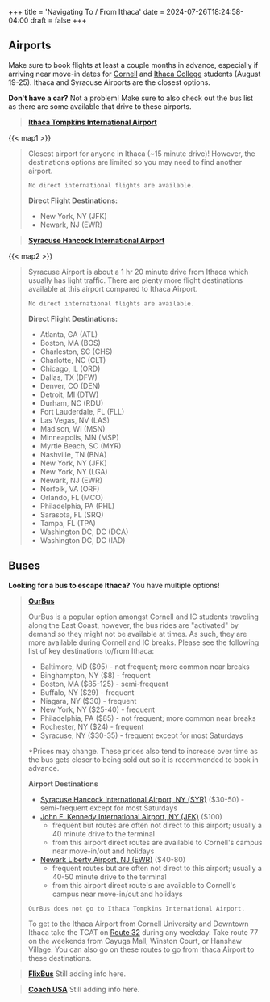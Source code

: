 +++
title = 'Navigating To / From Ithaca'
date = 2024-07-26T18:24:58-04:00
draft = false
+++

## Airports

Make sure to book flights at least a couple months in advance, especially if arriving near move-in dates for [Cornell](https://scl.cornell.edu/residential-life/housing/housing-details/moving-campus) and [Ithaca College](https://www.ithaca.edu/office-residential-life/living-campus/move) students (August 19-25). Ithaca and Syracuse Airports are the closest options.

**Don't have a car?** Not a problem! Make sure to also check out the bus list as there are some available that drive to these airports.

> **[Ithaca Tompkins International Airport](https://flyithaca.com/)**

{{< map1 >}}

> Closest airport for anyone in Ithaca (~15 minute drive)!
> However, the destinations options are limited so you 
> may need to find another airport. 
> 
> `No direct international flights are available.`
> 
> **Direct Flight Destinations:**
>   - New York, NY (JFK) 
>   - Newark, NJ (EWR) 

> **[Syracuse Hancock International Airport](https://syrairport.org/)**

{{< map2 >}}

> Syracuse Airport is about a 1 hr 20 minute drive from Ithaca which usually has light traffic. There are plenty more flight destinations available at this airport compared to Ithaca Airport.
>
> `No direct international flights are available.`
>
> **Direct Flight Destinations:**
>
>   - Atlanta, GA (ATL)
>   - Boston, MA (BOS)
>   - Charleston, SC (CHS)
>   - Charlotte, NC (CLT)
>   - Chicago, IL (ORD)
>   - Dallas, TX (DFW)
>   - Denver, CO (DEN)
>   - Detroit, MI (DTW)
>   - Durham, NC (RDU)
>   - Fort Lauderdale, FL (FLL)
>   - Las Vegas, NV (LAS)
>   - Madison, WI (MSN)
>   - Minneapolis, MN (MSP)
>   - Myrtle Beach, SC (MYR)
>   - Nashville, TN (BNA)
>   - New York, NY (JFK)
>   - New York, NY (LGA)
>   - Newark, NJ (EWR)
>   - Norfolk, VA (ORF)
>   - Orlando, FL (MCO)
>   - Philadelphia, PA (PHL)
>   - Sarasota, FL (SRQ)
>   - Tampa, FL (TPA)
>   - Washington DC, DC (DCA)
>   - Washington DC, DC (IAD)

## Buses

**Looking for a bus to escape Ithaca?** You have multiple options!

> **[OurBus](https://www.ourbus.com/routes?origin=Ithaca,%20NY)**
> 
> OurBus is a popular option amongst Cornell and IC students traveling along the East Coast, however, the bus rides are "activated" by demand so they might not be available at times. As such, they are more available during Cornell and IC breaks. Please see the following list of key destinations to/from Ithaca:
>
> - Baltimore, MD ($95) - not frequent; more common near breaks
> - Binghampton, NY ($8) - frequent
> - Boston, MA ($85-125) - semi-frequent
> - Buffalo, NY ($29) - frequent
> - Niagara, NY ($30) - frequent
> - New York, NY ($25-40) - frequent
> - Philadelphia, PA ($85) - not frequent; more common near breaks
> - Rochester, NY ($24) - frequent
> - Syracuse, NY ($30-35) - frequent except for most Saturdays
>
> *Prices may change. These prices also tend to increase over time as the bus gets closer to being sold out so it is recommended to book in advance.
>
> **Airport Destinations**
> - [Syracuse Hancock International Airport, NY (SYR)](https://www.ourbus.com/routes/ithaca-to-syracuseairport) ($30-50) - semi-frequent except for most Saturdays
> - [John F. Kennedy International Airport, NY (JFK)](https://www.ourbus.com/routes/ithaca-to-jfk-airport) ($100) 
>   - frequent but routes are often not direct to this airport; usually a 40 minute drive to the terminal
>   - from this airport direct routes are available to Cornell's campus near move-in/out and holidays
> - [Newark Liberty Airport, NJ (EWR)](https://www.ourbus.com/routes/ithaca-ny-to-newark-airport-nj) ($40-80)
>   - frequent routes but are often not direct to this airport; usually a 40-50 minute drive to the terminal
>   - from this airport direct route's are available to Cornell's campus near move-in/out and holidays
>
> `OurBus does not go to Ithaca Tompkins International Airport.`
>
> To get to the Ithaca Airport from Cornell University and Downtown Ithaca take the TCAT on [Route 32](https://www.google.com/maps/dir/Ithaca+Tompkins+International+Airport,+Culligan+Drive,+Ithaca,+NY/Downtown,+Ithaca,+NY/@42.4489487,-76.511933,13.32z/data=!4m14!4m13!1m5!1m1!1s0x89d08282398537b3:0x531403729cf41d94!2m2!1d-76.4585018!2d42.4910833!1m5!1m1!1s0x89d0819c8e655839:0xfa1878509b92491d!2m2!1d-76.4968166!2d42.4396074!3e3?entry=ttu) during any weekday. Take route 77 on the weekends from Cayuga Mall, Winston Court, or Hanshaw Village. You can also go on these routes to go from Ithaca Airport to these destinations.


> **[FlixBus](https://www.flixbus.co.uk/bus-routes?departureCity=99c4f86c-3ecb-11ea-8017-02437075395e)**
> Still adding info here.

> **[Coach USA](https://www.coachusa.com/bus-schedules/ithaca-platinum)**
> Still adding info here.
